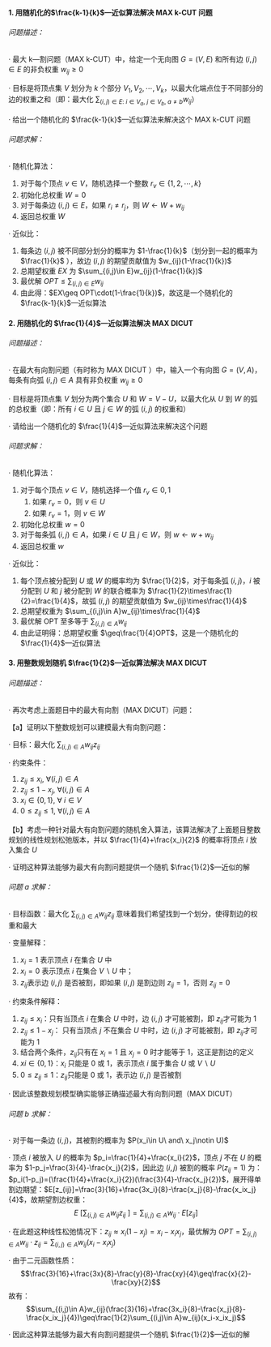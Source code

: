 #### 1. 用随机化的 ​$\frac{k-1}{k}$—近似算法解决 MAX k-CUT 问题
###### 问题描述：

· 最大 k—割问题（MAX k-CUT）中，给定一个无向图 $G=(V,E)$ 和所有边 $(i,j)\in E$ 的非负权重 $w_{ij}​\geq0$

· 目标是将顶点集 $V$ 划分为 $k$ 个部分 $V_1​,V_2​,\cdots,V_k$​，以最大化端点位于不同部分的边的权重之和（即：最大化 $\sum_{(i,j)\in E:\ i\in V_a​,\ j\in V_b​,\ a\neq b​}w_{ij}$ ​）

· 给出一个随机化的 ​$\frac{k-1}{k}$—近似算法来解决这个 MAX k-CUT 问题

###### 问题求解：

· 随机化算法：
1. 对于每个顶点 $v\in V$，随机选择一个整数 $r_v​\in\{1,2,\cdots,k\}$
2. 初始化总权重 $W=0$
3. 对于每条边 $(i,j)\in E$，如果 $r_i\neq r_j$​，则 $W\leftarrow W+w_{ij​}$
4. 返回总权重 $W$

· 近似比：
1. 每条边 $(i,j)$ 被不同部分划分的概率为 $1-\frac{1}{k}$​（划分到一起的概率为 $\frac{1}{k}$ ），故边 $(i,j)$ 的期望贡献值为 $w_{ij}​(1-\frac{1}{k}​)$
2. 总期望权重 $EX$ 为 $\sum_{(i,j)\in E}​w_{ij}​(1-\frac{1}{k}​)$
3. 最优解 $OPT\leq\sum_{(i,j)\in E}​w_{ij}$
4. 由此得：$EX\geq OPT\cdot(1-\frac{1}{k})$，故这是一个随机化的 ​$\frac{k-1}{k}$—近似算法


#### 2. 用随机化的 $\frac{1}{4}$—近似算法解决 MAX DICUT

###### 问题描述：

· 在最大有向割问题（有时称为 MAX DICUT ）中，输入一个有向图 $G=(V,A)$，每条有向弧 $(i,j)\in A$ 具有非负权重 $w_{ij}​\geq0$

· 目标是将顶点集 $V$ 划分为两个集合 $U$ 和 $W=V-U$，以最大化从 $U$ 到 $W$ 的弧的总权重（即：所有 $i\in U$ 且 $j\in W$ 的弧 $(i,j)$ 的权重和）

· 请给出一个随机化的 $\frac{1}{4}$—近似算法来解决这个问题

###### 问题求解：

· 随机化算法：
1. 对于每个顶点 $v∈V$，随机选择一个值 $r_v\in​{0,1}$
	1. 如果 $r_v​=0$，则 $v\in U$
	2. 如果 $r_v​=1$，则 $v\in W$
2. 初始化总权重 $w=0$
3. 对于每条弧 $(i,j)\in A$，如果 $i\in U$ 且 $j\in W$，则 $w\leftarrow w+w_{ij}$
4. 返回总权重 $w$

· 近似比：
1. 每个顶点被分配到 $U$ 或 $W$ 的概率均为 $\frac{1}{2}$，对于每条弧 $(i,j)$，$i$ 被分配到 $U$ 和 $j$ 被分配到 $W$ 的联合概率为 $\frac{1}{2}\times\frac{1}{2}=\frac{1}{4}$，故弧 $(i,j)$ 的期望贡献值为 $w_{ij}​\times\frac{1}{4}​$
2. 总期望权重为 $\sum_{(i,j)\in A​}w_{ij}​\times\frac{1}{4}​$
3. 最优解 OPT 至多等于 $\sum_{(i,j)\in A​}w_{ij}​$
4. 由此证明得：总期望权重 $\geq\frac{1}{4}OPT$，这是一个随机化的 $\frac{1}{4}$—近似算法


#### 3. 用整数规划随机 $\frac{1}{2}$—近似算法解决 MAX DICUT

###### 问题描述：

· 再次考虑上面题目中的最大有向割（MAX DICUT）问题：

【a】证明以下整数规划可以建模最大有向割问题：

· 目标：最大化 $\sum_{(i,j)\in A}w_{ij}z_{ij}$

· 约束条件：
1. $z_{ij}\leq x_i,\ \forall(i,j)\in A$
2. $z_{ij}\leq 1-x_j,\ \forall(i,j)\in A$
3. $x_i\in \{0,1\},\ \forall\ i\in V$
4. $0\leq z_{ij}\leq 1,\ \forall(i,j)\in A$

【b】考虑一种针对最大有向割问题的随机舍入算法，该算法解决了上面题目整数规划的线性规划松弛版本，并以 $\frac{1}{4}+\frac{x_i}{2}$ 的概率将顶点 $i$ 放入集合 $U$

· 证明这种算法能够为最大有向割问题提供一个随机 $\frac{1}{2}$—近似的解

###### 问题 a 求解：

· 目标函数：最大化 $\sum_{(i,j)\in A}w_{ij}z_{ij}$ 意味着我们希望找到一个划分，使得割边的权重和最大

· 变量解释：
1. $x_i​=1$ 表示顶点 $i$ 在集合 $U$ 中
2. $x_i​=0$ 表示顶点 $i$ 在集合 $V\backslash U$ 中；
3. $z_{ij}$​ 表示边 $(i,j)$ 是否被割，即如果 $(i,j)$ 是割边则 $z_{ij}​=1$，否则 $z_{ij​}=0$

· 约束条件解释：
1. $z_{ij}​\leq x_i$​：只有当顶点 $i$ 在集合 $U$ 中时，边 $(i,j)$ 才可能被割，即 $z_{ij}$​ 才可能为 $1$
2. $z_{ij}​\leq 1-x_j$​： 只有当顶点 $j$ 不在集合 $U$ 中时，边 $(i,j)$ 才可能被割，即 $z_{ij}$​ 才可能为 $1$
3. 结合两个条件，$z_{ij}$​ 只有在 $x_i​=1$ 且 $x_j​=0$ 时才能等于 $1$，这正是割边的定义
4. $xi​\in\{0,1\}$：$x_i$​ 只能是 $0$ 或 $1$，表示顶点 $i$ 属于集合 $U$ 或 $V\backslash U$
5. $0\leq z_{ij}​\leq1$：$z_{ij}$​ 只能是 $0$ 或 $1$，表示边 $(i,j)$ 是否被割

· 因此该整数规划模型确实能够正确描述最大有向割问题（MAX DICUT）

###### 问题 b 求解：

· 对于每一条边 $(i,j)$，其被割的概率为 $P(x_i​\in U\ and\ x_j​\notin U)$

· 顶点 $i$ 被放入 $U$ 的概率为 $p_i​=\frac{1}{4}+\frac{x_i}{2}$，顶点 $j$ 不在 $U$ 的概率为 $1-p_j​=\frac{3}{4}-\frac{x_j}{2}$，因此边 $(i,j)$ 被割的概率 $P(z_{ij​}=1)$ 为：$p_i​(1-p_j​)=(\frac{1}{4}​+\frac{x_i}{2}​​)(\frac{3}{4}​-\frac{x_j}{2}​​)$，展开得单割边期望：$E[z_{ij}]=\frac{3}{16}+\frac{3x_i}{8}-\frac{x_j}{8}-\frac{x_ix_j}{4}$，故期望割边权重：$$E\ [\sum_{(i,j)\in A}w_{ij}z_{ij}\ ]=\sum_{(i,j)\in A}w_{ij}\cdot E[z_{ij}]$$

· 在此题这种线性松弛情况下：$z_{ij}\approx x_i(1-x_j)=x_i-x_ix_j$，最优解为 $OPT=\sum_{(i,j)\in A}w_{ij}\cdot z_{ij}=\sum_{(i,j)\in A}w_{ij}(x_i-x_ix_j)$

· 由于二元函数性质：$$\frac{3}{16}+\frac{3x}{8}-\frac{y}{8}-\frac{xy}{4}\geq\frac{x}{2}-\frac{xy}{2}$$故有：$$\sum_{(i,j)\in A}w_{ij}(\frac{3}{16}+\frac{3x_i}{8}-\frac{x_j}{8}-\frac{x_ix_j}{4})\geq\frac{1}{2}\sum_{(i,j)\in A}w_{ij}(x_i-x_ix_j)$$

· 因此这种算法能够为最大有向割问题提供一个随机 $\frac{1}{2}$—近似的解


